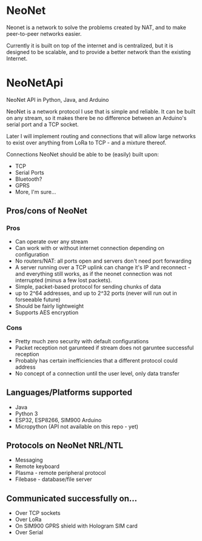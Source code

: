 # NeoNet

Neonet is a network to solve the problems created by NAT, and to make peer-to-peer networks easier.

Currently it is built on top of the internet and is centralized, but it is designed to be scalable, and to provide a better network than the existing Internet.

# NeoNetApi
NeoNet API in Python, Java, and Arduino

NeoNet is a network protocol I use that is simple and reliable.  It can be built on any stream, so it makes there be no
difference between an Arduino's serial port and a TCP socket.

Later I will implement routing and connections that will allow large networks to exist over anything from LoRa to TCP - and
a mixture thereof.

Connections NeoNet should be able to be (easily) built upon:
 * TCP
 * Serial Ports
 * Bluetooth?
 * GPRS
 * More, I'm sure...

## Pros/cons of NeoNet

### Pros
 * Can operate over any stream
 * Can work with or without internet connection depending on configuration
 * No routers/NAT: all ports open and servers don't need port forwarding
 * A server running over a TCP uplink can change it's IP and reconnect - and everything still works, as if the neonet connection was not interrupted (minus a few lost packets).
 * Simple, packet-based protocol for sending chunks of data
 * up to 2^64 addresses, and up to 2^32 ports (never will run out in forseeable future)
 * Should be fairly lightweight
 * Supports AES encryption

### Cons
 * Pretty much zero security with default configurations
 * Packet reception not garunteed if stream does not garuntee successful reception
 * Probably has certain inefficiencies that a different protocol could address
 * No concept of a connection until the user level, only data transfer

## Languages/Platforms supported
 * Java
 * Python 3
 * ESP32, ESP8266, SIM900 Arduino
 * Micropython (API not available on this repo - yet)

## Protocols on NeoNet NRL/NTL
 * Messaging
 * Remote keyboard
 * Plasma - remote peripheral protocol
 * Filebase - database/file server
## Communicated successfully on...
 * Over TCP sockets
 * Over LoRa
 * On SIM900 GPRS shield with Hologram SIM card
 * Over Serial
